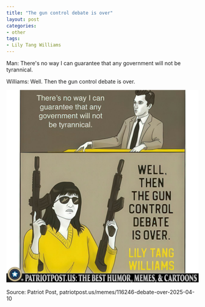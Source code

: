 ```yaml
---
title: "The gun control debate is over"
layout: post
categories:
- other
tags:
- Lily Tang Williams
---
```


Man: There's no way I can guarantee that any government will not be tyrannical.

Williams: Well. Then the gun control debate is over.

![The gun control debate is over](/assets/img/20250410-the-debate-is-over.jpg "The gun control debate is over")

Source: Patriot Post, patriotpost.us/memes/116246-debate-over-2025-04-10
